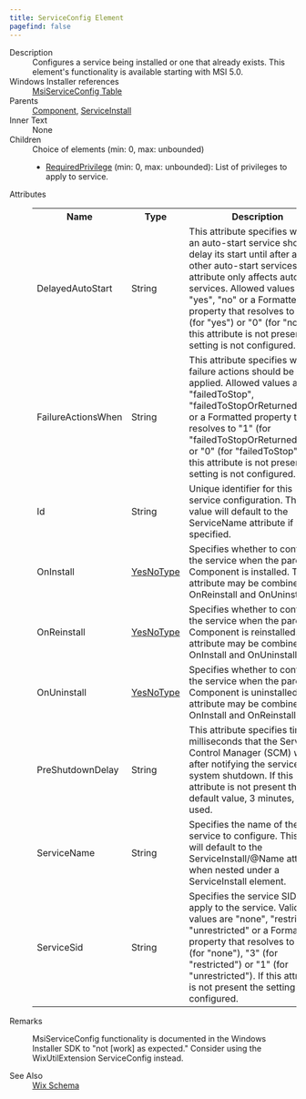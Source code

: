 ```yaml
---
title: ServiceConfig Element
pagefind: false
---
```

<dl>
  <dt>Description</dt>
  <dd>                 Configures a service being installed or one that already exists. This element's functionality is available starting with MSI 5.0.             </dd>
  <dt>Windows Installer references</dt>
  <dd>
    <a href="https://learn.microsoft.com/en-us/windows/win32/msi/msiserviceconfig-table" target="_blank">MsiServiceConfig Table</a>
  </dd>
  <dt>Parents</dt>
  <dd>
    <a href="../component/">Component</a>, <a href="../serviceinstall/">ServiceInstall</a></dd>
  <dt>Inner Text</dt>
  <dd>None</dd>
  <dt>Children</dt>
  <dd>Choice of elements (min: 0, max: unbounded)<ul><li><a href="../requiredprivilege/">RequiredPrivilege</a> (min: 0, max: unbounded): List of privileges to apply to service.</li></ul></dd>
  <dt>Attributes</dt>
  <dd>
    <table cellspacing="0" cellpadding="0" class="schema">
      <tr>
        <th width="15%">Name</th>
        <th width="15%">Type</th>
        <th width="65%">Description</th>
        <th width="15%">Required</th>
      </tr>
      <tr>
        <td>DelayedAutoStart</td>
        <td>String</td>
        <td>                     This attribute specifies whether an auto-start service should delay its start until after all other auto-start                     services. This attribute only affects auto-start services. Allowed values are "yes", "no" or a Formatted property that                     resolves to "1" (for "yes") or "0" (for "no"). If this attribute is not present the setting is not configured.                 </td>
        <td>&nbsp;</td>
      </tr>
      <tr>
        <td>FailureActionsWhen</td>
        <td>String</td>
        <td>                     This attribute specifies when failure actions should be applied. Allowed values are "failedToStop", "failedToStopOrReturnedError"                     or a Formatted property that resolves to "1" (for "failedToStopOrReturnedError") or "0" (for "failedToStop").  If this attribute                     is not present the setting is not configured.                 </td>
        <td>&nbsp;</td>
      </tr>
      <tr>
        <td>Id</td>
        <td>String</td>
        <td>                     Unique identifier for this service configuration. This value will default to the ServiceName attribute if not                     specified.                 </td>
        <td>&nbsp;</td>
      </tr>
      <tr>
        <td>OnInstall</td>
        <td><a href="../simple_type_yesnotype/">YesNoType</a></td>
        <td>                     Specifies whether to configure the service when the parent Component is installed. This attribute may be combined with OnReinstall                     and OnUninstall.                 </td>
        <td>&nbsp;</td>
      </tr>
      <tr>
        <td>OnReinstall</td>
        <td><a href="../simple_type_yesnotype/">YesNoType</a></td>
        <td>                     Specifies whether to configure the service when the parent Component is reinstalled. This attribute may be combined with OnInstall                     and OnUninstall.                 </td>
        <td>&nbsp;</td>
      </tr>
      <tr>
        <td>OnUninstall</td>
        <td><a href="../simple_type_yesnotype/">YesNoType</a></td>
        <td>                     Specifies whether to configure the service when the parent Component is uninstalled. This attribute may be combined with OnInstall                     and OnReinstall.                 </td>
        <td>&nbsp;</td>
      </tr>
      <tr>
        <td>PreShutdownDelay</td>
        <td>String</td>
        <td>                     This attribute specifies time in milliseconds that the Service Control Manager (SCM) waits after notifying the service of a system                     shutdown.  If this attribute is not present the default value, 3 minutes, is used.                 </td>
        <td>&nbsp;</td>
      </tr>
      <tr>
        <td>ServiceName</td>
        <td>String</td>
        <td>                     Specifies the name of the service to configure. This value will default to the ServiceInstall/@Name attribute when nested under                     a ServiceInstall element.                 </td>
        <td>&nbsp;</td>
      </tr>
      <tr>
        <td>ServiceSid</td>
        <td>String</td>
        <td>                     Specifies the service SID to apply to the service. Valid values are "none", "restricted", "unrestricted" or a Formatted property                     that resolves to "0" (for "none"), "3" (for "restricted") or "1" (for "unrestricted"). If this attribute is not present the                     setting is not configured.                 </td>
        <td>&nbsp;</td>
      </tr>
    </table>
  </dd>
  <dt>Remarks</dt>
  <dd><p>MsiServiceConfig functionality is documented in the Windows Installer SDK to "not [work] as expected." Consider using   the WixUtilExtension ServiceConfig instead.</p></dd>
  <dt>See Also</dt>
  <dd>
    <a href="../">Wix Schema</a>
  </dd>
</dl>
